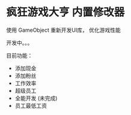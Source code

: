 # 疯狂游戏大亨 内置修改器

使用 GameObject 重新开发UI库， 优化游戏性能

开发中。。。

目前功能：

- 添加现金
- 添加粉丝
- 工作效率
- 超级员工
- 全能开发 (未完成)
- 员工最低工资
